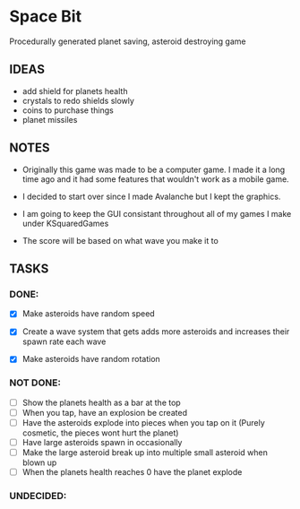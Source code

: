 # Space Bit
Procedurally generated planet saving, asteroid destroying game

## IDEAS

  - add shield for planets health
  - crystals to redo shields slowly
  - coins to purchase things
  - planet missiles


## NOTES
  - Originally this game was made to be a computer game. I made it a long time ago and it had some features that wouldn't work as a mobile game.

  - I decided to start over since I made Avalanche but I kept the graphics.

  - I am going to keep the GUI consistant throughout all of my games I make under KSquaredGames

  - The score will be based on what wave you make it to

## TASKS

### DONE:
  - [X] Make asteroids have random speed
  - [X] Create a wave system that gets adds more asteroids and increases their spawn rate each wave
  - [X] Make asteroids have random rotation


### NOT DONE:
  - [ ] Show the planets health as a bar at the top
  - [ ] When you tap, have an explosion be created
  - [ ] Have the asteroids explode into pieces when you tap on it (Purely cosmetic, the pieces wont hurt the planet)
  - [ ] Have large asteroids spawn in occasionally
  - [ ] Make the large asteroid break up into multiple small asteroid when blown up
  - [ ] When the planets health reaches 0 have the planet explode

### UNDECIDED:

